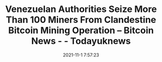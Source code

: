 ---
"title": "Venezuelan Authorities Seize More Than 100 Miners From Clandestine Bitcoin Mining Operation – Bitcoin News - - Todayuknews"
"date": "2021-11-1 7:57:23"
"feed_name": "GOOGLENEWSMINING"
"feed_website": "https://news.google.com/search?q=mining%2Bincident&hl=en-US&gl=US&ceid=US:en"
"feed_rss": "https://news.google.com/rss/search?q=mining%2Bincident&hl=en-US&gl=US&ceid=US:en"
"link": "https://todayuknews.com/crypto-currency/venezuelan-authorities-seize-more-than-100-miners-from-clandestine-bitcoin-mining-operation-bitcoin-news/"
"source": "{'href': 'https://todayuknews.com', 'title': 'Todayuknews'}"
"file": "_posts/2021-1-1-fc0da6351484cb9e6c6000d5427a019bc54465e3.md"
"accident": "0"
"drilling": "0"
"dead": "0"
"injured": "0"
"arrested": "0"
"place": "unknown place"
"where": "unknown site"
"causes": "unknown"
"place_uri": "unknown place"
---